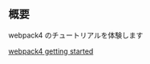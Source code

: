 ## 概要

webpack4 のチュートリアルを体験します

[webpack4 getting started](https://webpack.js.org/guides/getting-started/)
